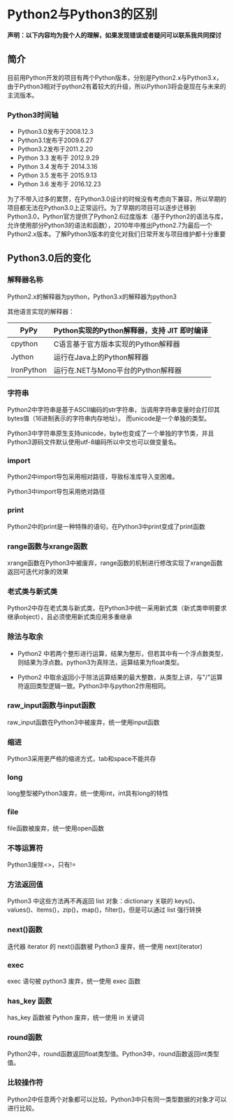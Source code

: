 # Python2与Python3的区别


**声明：以下内容均为我个人的理解，如果发现错误或者疑问可以联系我共同探讨**

## 简介

目前用Python开发的项目有两个Python版本，分别是Python2.x与Python3.x，由于Python3相对于python2有着较大的升级，所以Python3将会是现在与未来的主流版本。



### Python3时间轴

- Python3.0发布于2008.12.3
- Python3.1发布于2009.6.27
- Python3.2发布于2011.2.20
- Python 3.3 发布于 2012.9.29
- Python 3.4 发布于 2014.3.16
- Python 3.5 发布于 2015.9.13
- Python 3.6 发布于 2016.12.23

为了不带入过多的累赘，在Python3.0设计的时候没有考虑向下兼容，所以早期的项目都无法在Python3.0上正常运行。为了早期的项目可以逐步迁移到Python3.0，Python官方提供了Python2.6过度版本（基于Python2的语法与库，允许使用部分Python3的语法和函数），2010年中推出Python2.7为最后一个Python2.x版本。了解Python3版本的变化对我们日常开发与项目维护都十分重要



## Python3.0后的变化

### 解释器名称

Python2.x的解释器为python，Python3.x的解释器为python3

其他语言实现的解释器：

| PyPy       | Python实现的Python解释器，支持 JIT 即时编译 |
| ---------- | ------------------------------------------- |
| cpython    | C语言基于官方版本实现的Python解释器         |
| Jython     | 运行在Java上的Python解释器                  |
| IronPython | 运行在.NET与Mono平台的Python解释器          |



### 字符串

Python2中字符串是基于ASCII编码的str字符串，当调用字符串变量时会打印其bytes值（16进制表示的字符串内存地址）。 而unicode是一个单独的类型。

Python3中字符串原生支持unicode，byte也变成了一个单独的字节类，并且Python3源码文件默认使用utf-8编码所以中文也可以做变量名。



### import

Python2中import导包采用相对路径，导致标准库导入变困难。

Python3中import导包采用绝对路径



### print

Python2中的print是一种特殊的语句，在Python3中print变成了print函数



### range函数与xrange函数

xrange函数在Python3中被废弃，range函数的机制进行修改实现了xrange函数返回可迭代对象的效果



### 老式类与新式类

Python2中存在老式类与新式类，在Python3中统一采用新式类（新式类申明要求继承object），且必须使用新式类应用多重继承



### 除法与取余

- Python2 中若两个整形进行运算，结果为整形，但若其中有一个浮点数类型，则结果为浮点数。python3为真除法，运算结果为float类型。

- Python2 中取余返回小于除法运算结果的最大整数，从类型上讲，与"/"运算符返回类型逻辑一致。Python3中与python2作用相同。



### raw_input函数与input函数

raw_input函数在Python3中被废弃，统一使用input函数



### 缩进

Python3采用更严格的缩进方式，tab和space不能共存



### long

long整型被Python3废弃，统一使用int，int具有long的特性



### file

file函数被废弃，统一使用open函数



### 不等运算符

Python3废除<>，只有!=



### 方法返回值

Python3 中这些方法再不再返回 list 对象：dictionary 关联的 keys()、values()、items()，zip()，map()，filter()，但是可以通过 list 强行转换



### next()函数

迭代器 iterator 的 next()函数被 Python3 废弃，统一使用 next(iterator)



### exec

exec 语句被 python3 废弃，统一使用 exec 函数



### has_key 函数

has_key 函数被 Python 废弃，统一使用 in 关键词



### round函数

Python2中，round函数返回float类型值。Python3中，round函数返回int类型值。



### 比较操作符

Python2中任意两个对象都可以比较。Python3中只有同一类型数据的对象才可以进行比较。


